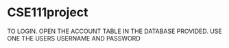 # CSE111project

TO LOGIN. OPEN THE ACCOUNT TABLE IN THE DATABASE PROVIDED. USE ONE THE USERS USERNAME AND PASSWORD
